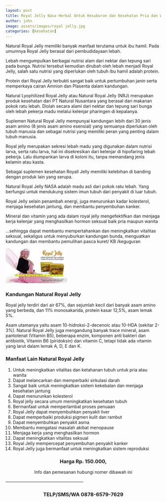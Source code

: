 ```yaml
---
layout: post
title: Royal Jelly Nasa Herbal Untuk Kesuburan dan Kesehatan Pria dan Wanita
author: john
image: assets/images/royal jelly.jpg
categories: [Kesehatan]
---
```


Natural Royal Jelly memiliki banyak manfaat terutama untuk ibu hamil. Pada umumnya Royal Jelly berasal dari pembudidayaan lebah.

Lebah mengumpulkan berbagai nutrisi alam dari nektar dan tepung sari pada bunga. Nutrisi tersebut kemudian dirubah oleh lebah menjadi Royal Jelly, salah satu nutrisi yang diperlukan oleh tubuh ibu hamil adalah protein.

Protein dari Royal Jelly terbukti sangat baik untuk pertumbuhan janin serta memperkaya cairan Amnion dan Plasenta dalam kandungan.

Natural Lyophilized Royal Jelly atau Natural Royal Jelly (NRJ) merupakan produk kesehatan dari PT Natural Nusantara yang berasal dari makanan pokok ratu lebah. Diolah secara alami dari nektar dan tepung sari bunga oleh lebah pekerja madu melalui kelenjar pharingen di kepalanya.

Suplemen Natural Royal Jelly mempunyai kandungan lebih dari 30 jenis asam amino (8 jenis asam amino esensial) yang semuanya diperlukan oleh tubuh manusia dan sebagai nutrisi yang memiliki peran yang penting dalam tubuh manusia.

Royal jelly merupakan sekresi lebah madu yang digunakan dalam nutrisi larva, serta ratu larva, hal ini disekresikan dari kelenjar di hipofaring lebah pekerja. Lalu diumpankan larva di koloni itu, tanpa memandang jenis kelamin atau kasta.

Sebagai suplemen kesehatan Royall Jelly memiliki kelebihan di banding dengan produk lain yang serupa.

Natural Royal Jelly NASA adalah madu asli dari pokok ratu lebah. Yang berfungsi untuk mendukung sistem imun tubuh dari penyakit di luar tubuh.

Royal Jelly selain penambah energi, juga menurunkan kadar kolesterol, menjaga kesehatan jantung, dan membantu penyembuhan kanker.

Mineral dan vitamin yang ada dalam royal jelly mengefektifkan dan menjaga kerja kelenjar yang menghasilkan hormon seksual baik pria maupun wanita

…sehingga dapat membantu mempertahankan dan meningkatkan vitalitas seksual, sekaligus untuk menyuburkan kandungan bunda, menguatkan kandungan dan
membantu pemulihan pasca kuret/ KB /keguguran

![royall jelly](/assets/images/IMG-20171007-WA0008.jpg)

### Kandungan Natural Royal Jelly

Royal jelly terdiri dari air 67%, dan sejumlah kecil dari banyak asam amino yang berbeda, dan 11% monosakarida, protein kasar 12,5%, asam lemak 5%.

Asam utamanya yaitu asam 10-hidroksi-2-decenoic atau 10-HDA (sekitar 2-3%). Natural Royal Jelly juga mengandung banyak trace mineral, asam pantotenat (Vitamin B5), beberapa enzim, komponen anti bakteri dan antibiotik, Vitamin B6 (piridoksin) dan vitamin C, tetapi tidak ada vitamin yang larut dalam lemak A, D, E dan K.

### Manfaat Lain Natural Royal Jelly

1. Untuk meningkatkan vitalitas dan ketahanan tubuh untuk pria atau wanita
2. Dapat melancarkan dan memperbaiki sirkulasi darah
3. Sangat baik untuk meningkatkan sistem kekebalan dan menjaga kesehatan jantung
4. Dapat menurunkan kolesterol
5. Royal jelly secara umum meningkatkan kesehatan tubuh
6. Bermanfaat untuk memperlambat proses penuaan
7. Royal Jelly dapat menyembuhkan penyakit liver
8. Dapat memperbaiki produksi pigmen kulit dan rambut
9. Dapat menyembuhkan penyakit asma
10. Membantu mengatasi masalah akibat menopause
11. Menjaga kerja yang menghasilkan hormon
12. Dapat meningkatkan vitalitas seksual
13. Royal Jelly mempercepat penyembuhan penyakit kanker
14. Royal Jelly juga bermanfaat untuk meningkatkan sistem reproduksi

<center><h3>
Harga
Rp. 150.000,
</h3></center>
<center> Info dan pemesanan hubungi nomer dibawah ini </center>

——————————————————
<center><h3>TELP/SMS/WA
0878-6579-7629</h3></center>
